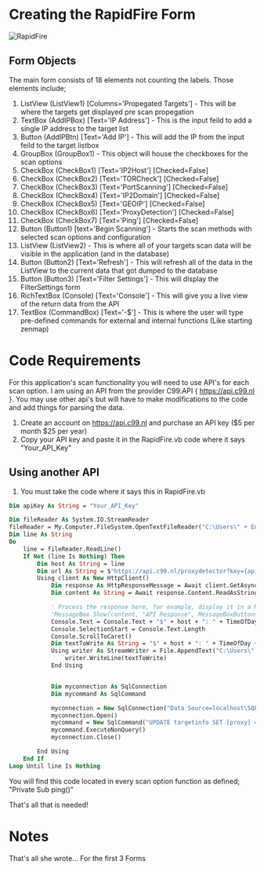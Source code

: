 # Creating the RapidFire Form

![RapidFire](https://github.com/blackmagic2023/HollowPoint/assets/149164084/93682e8c-b6fe-4147-8b24-fee157faa381)


## Form Objects

The main form consists of 18 elements not counting the labels. Those elements include;

1. ListView (ListView1) [Columns='Propegated Targets'] - This will be where the targets get displayed pre scan propegation
2. TextBox (AddIPBox) [Text='IP Address'] - This is the input feild to add a single IP address to the target list
3. Button (AddIPBtn) [Text='Add IP'] - This will add the IP from the input feild to the target listbox
4. GroupBox (GroupBox1) - This object will house the checkboxes for the scan options
5. CheckBox (CheckBox1) [Text='IP2Host'] [Checked=False]
6. CheckBox (CheckBox2) [Text='TORCheck'] [Checked=False]
7. CheckBox (CheckBox3) [Text='PortScanning'] [Checked=False]
8. CheckBox (CheckBox4) [Text='IP2Domain'] [Checked=False]
9. CheckBox (CheckBox5) [Text='GEOIP'] [Checked=False]
10. CheckBox (CheckBox6) [Text='ProxyDetection'] [Checked=False]
11. CheckBox (CheckBox7) [Text='Ping'] [Checked=False]
12. Button (Button1) [text='Begin Scanning'] - Starts the scan methods with selected scan options and configuration
13. ListView (ListView2) - This is where all of your targets scan data will be visible in the application (and in the database)
14. Button (Button2) [Text='Refresh'] - This will refresh all of the data in the ListView to the current data that got dumped to the database
15. Button (Button3) [Text='Filter Settings'] - This will display the FilterSettings form
16. RichTextBox (Console) [Text='Console'] - This will give you a live view of the return data from the API
17. TextBox (CommandBox) [Text='-$'] - This is where the user will type pre-defined commands for external and internal functions (Like starting zenmap)



# Code Requirements

For this application's scan functionality you will need to use API's for each scan option. I am using an API from the provider C99.API { https://api.c99.nl }. You may use other api's but will have to make modifications to the code and add things for parsing the data.

1. Create an account on https://api.c99.nl and purchase an API key ($5 per month $25 per year)
2.  Copy your API key and paste it in the RapidFire.vb code where it says "Your_API_Key"

## Using another API

1. You must take the code where it says this in RapidFire.vb
```vb
Dim apiKey As String = "Your_API_Key"

Dim fileReader As System.IO.StreamReader
fileReader = My.Computer.FileSystem.OpenTextFileReader("C:\Users\" + Environment.UserName + "\Documents\hollowpoint\Online.txt")
Dim line As String
Do
    line = fileReader.ReadLine()
    If Not (line Is Nothing) Then
        Dim host As String = line
        Dim url As String = $"https://api.c99.nl/proxydetector?key={apiKey}&ip={host}"
        Using client As New HttpClient()
            Dim response As HttpResponseMessage = Await client.GetAsync(url)
            Dim content As String = Await response.Content.ReadAsStringAsync()

            ' Process the response here, for example, display it in a MessageBox.
            'MessageBox.Show(content, "API Response", MessageBoxButtons.OK)
            Console.Text = Console.Text + "$" + host + ": " + TimeOfDay + ": " + content + Environment.NewLine
            Console.SelectionStart = Console.Text.Length
            Console.ScrollToCaret()
            Dim textToWrite As String = "$" + host + ": " + TimeOfDay + ": " + content + Environment.NewLine
            Using writer As StreamWriter = File.AppendText("C:\Users\" + Environment.UserName + "\Documents\hollowpoint\TargetDump\TargetDump.txt")
                writer.WriteLine(textToWrite)
            End Using


            Dim myconnection As SqlConnection
            Dim mycommand As SqlCommand

            myconnection = New SqlConnection("Data Source=localhost\SQLEXPRESS;Initial Catalog=HPtargets;Integrated Security=True;TrustServerCertificate=True")
            myconnection.Open()
            mycommand = New SqlCommand("UPDATE targetinfo SET [proxy] = '" + content + "' WHERE [ipaddr] = '" + host + "'", myconnection)
            mycommand.ExecuteNonQuery()
            myconnection.Close()

        End Using
    End If
Loop Until line Is Nothing

```

You will find this code located in every scan option function as defined; "Private Sub ping()"




That's all that is needed!

# Notes

That's all she wrote... For the first 3 Forms






